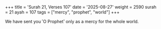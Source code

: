 +++
title = 'Surah 21, Verses 107'
date = '2025-08-27'
weight = 2590
surah = 21
ayah = 107
tags = ["mercy", "prophet", "world"]
+++

We have sent you ˹O Prophet˺ only as a mercy for the whole world.